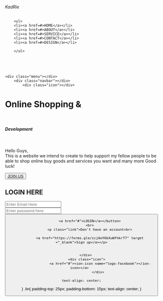  <!DOCTYPE html>
 
<head>
     <title>Webpage design</title>
     <link rel="stylesheet" href="webpage.css">
     <h6 class="logo">KadRie</h6>
    </head>
<body>
    <div class="main"></div>
       
        <ul>
        <li><a href=#>HOME</a></li>
        <li><a href=#>ABOUT</a></li>
        <li><a href=#>SERVICE</a></li>
        <li><a href=#>CONTACT</a></li>
        <li><a href=#>DESIGN</a></li>
       
        </ul>

    
    
    
    
    <div class="menu"></div>
        <div class="navbar"></div>
            <div class="icon"></div>
           
            
             
<div class="content">
    <h1>Online Shopping &</h1> <br> <h5>Development</h5>  <br> 
    <p class="par"> Hello Guys,<br>
        This is a website we intend to create to help support my fellow people to be able to shop online buy goods and services you want and many more Good luck!
    </p>
    <button class="en">
        <a href="#">JOIN US</a></button></div>
   <div class="form">
   <h2>LOGIN HERE</h2>
   <input type="email" name="email"   placeholder="Enter Email Here" required >
   <br>
   <input type="password" name="password" placeholder="Enter password here" required>
   <br>
        <button class="btn1">
            
            <a href="#">LOGIN</a></button>
            <br>
            <p class="link">Don't have an account<br>
             
            <a href="https://forms.gle/scjAeY6bXuWfhkrT7" target ="_blank">Sign up</a></p>
             
                   
        </div>
         <div class="icon">
                      <a href="#"><ion-icon name="logo-facebook"></ion-icon></a>  
                    </div>

 

    
    
    
</body>
</html>

    text-align: center;
}
.lin{
    padding-top: 25px;
    padding-bottom: 15px;
    text-align: center;
}
